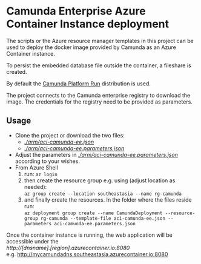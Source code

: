 # Camunda Enterprise Azure Container Instance deployment

The scripts or the Azure resource manager templates in this project can be used to deploy the docker image provided by Camunda as an Azure Container instance.

To persist the embedded database file outside the container, a fileshare is created.

By default the [Camunda Platform Run](https://docs.camunda.org/manual/latest/user-guide/camunda-bpm-run/) distribution is used.

The project connects to the Camunda enterprise registry to download the image. The credentials for the registry need to be provided as parameters.

## Usage

- Clone the project or download the two files:
   - [*./arm/aci-camunda-ee.json*](./arm/aci-camunda-ee.json)   
   - [*./arm/aci-camunda-ee.parameters.json*](./arm/aci-camunda-ee.parameters.json) 
- Adjust the parameters in [*./arm/aci-camunda-ee.parameters.json*](./arm/aci-camunda-ee.parameters.json) according to your wishes.
- From Azure Shell 
   1. run:  `az login`    
   2. then create the resource group e.g. using (adjust location as needed):    
`az group create --location southeastasia --name rg-camunda`
   1. and finally create the resources. In the folder where the files reside run:  
`az deployment group create --name CamundaDeployment --resource-group rg-camunda --template-file aci-camunda-ee.json --parameters aci-camunda-ee.parameters.json`  

Once the container instance is running, the web application will be accessible under the  
*http://[dnsname].[region].azurecontainer.io:8080*  
e.g. http://mycamundadns.southeastasia.azurecontainer.io:8080